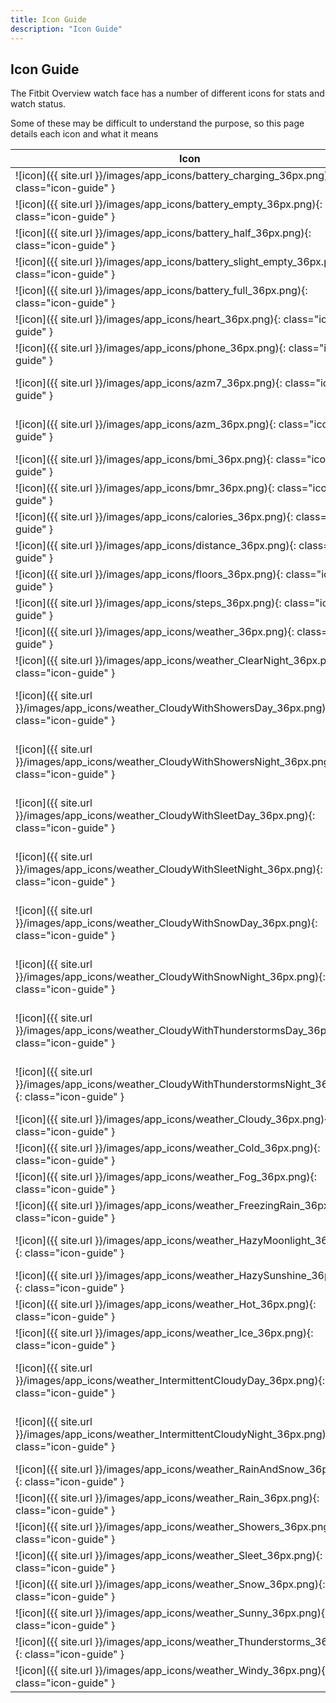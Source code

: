 ```yaml
---
title: Icon Guide
description: "Icon Guide"
---
```


## Icon Guide

The Fitbit Overview watch face has a number of different icons for stats and watch status.

Some of these may be difficult to understand the purpose, so this page details each icon and what it means

| Icon | Description |
| ------- | ------- |
| ![icon]({{ site.url }}/images/app_icons/battery_charging_36px.png){: class="icon-guide" } | Battery Charging |
| ![icon]({{ site.url }}/images/app_icons/battery_empty_36px.png){: class="icon-guide" } | Battery Empty |
| ![icon]({{ site.url }}/images/app_icons/battery_half_36px.png){: class="icon-guide" } | Battery Half |
| ![icon]({{ site.url }}/images/app_icons/battery_slight_empty_36px.png){: class="icon-guide" } | Battery Slight Empty |
| ![icon]({{ site.url }}/images/app_icons/battery_full_36px.png){: class="icon-guide" } | Battery Full |
| ![icon]({{ site.url }}/images/app_icons/heart_36px.png){: class="icon-guide" } | Heart Beat |
| ![icon]({{ site.url }}/images/app_icons/phone_36px.png){: class="icon-guide" } | Phone Connection |
| ![icon]({{ site.url }}/images/app_icons/azm7_36px.png){: class="icon-guide" } | Active Zone Minutes (7 (Days) |
| ![icon]({{ site.url }}/images/app_icons/azm_36px.png){: class="icon-guide" } | Active Zone Minutes (Today) |
| ![icon]({{ site.url }}/images/app_icons/bmi_36px.png){: class="icon-guide" } | BMI |
| ![icon]({{ site.url }}/images/app_icons/bmr_36px.png){: class="icon-guide" } | BMR |
| ![icon]({{ site.url }}/images/app_icons/calories_36px.png){: class="icon-guide" } | Calories |
| ![icon]({{ site.url }}/images/app_icons/distance_36px.png){: class="icon-guide" } | Distance |
| ![icon]({{ site.url }}/images/app_icons/floors_36px.png){: class="icon-guide" } | Floors |
| ![icon]({{ site.url }}/images/app_icons/steps_36px.png){: class="icon-guide" } | Steps |
| ![icon]({{ site.url }}/images/app_icons/weather_36px.png){: class="icon-guide" } | Weather - No Weather Found |
| ![icon]({{ site.url }}/images/app_icons/weather_ClearNight_36px.png){: class="icon-guide" } | Weather -  Clear Night |
| ![icon]({{ site.url }}/images/app_icons/weather_CloudyWithShowersDay_36px.png){: class="icon-guide" } | Weather -  Cloudy With Showers (Daytime) |
| ![icon]({{ site.url }}/images/app_icons/weather_CloudyWithShowersNight_36px.png){: class="icon-guide" } | Weather -  Cloudy With Showers (Night-Time) |
| ![icon]({{ site.url }}/images/app_icons/weather_CloudyWithSleetDay_36px.png){: class="icon-guide" } | Weather -  Cloudy With Sleet (Daytime) |
| ![icon]({{ site.url }}/images/app_icons/weather_CloudyWithSleetNight_36px.png){: class="icon-guide" } | Weather -  Cloudy With Sleet (Night-Time) |
| ![icon]({{ site.url }}/images/app_icons/weather_CloudyWithSnowDay_36px.png){: class="icon-guide" } | Weather -  Cloudy With Snow (Daytime) |
| ![icon]({{ site.url }}/images/app_icons/weather_CloudyWithSnowNight_36px.png){: class="icon-guide" } | Weather -  Cloudy With Snow (Night-Time) |
| ![icon]({{ site.url }}/images/app_icons/weather_CloudyWithThunderstormsDay_36px.png){: class="icon-guide" } | Weather -  Cloudy With Thunderstorms (Daytime) |
| ![icon]({{ site.url }}/images/app_icons/weather_CloudyWithThunderstormsNight_36px.png){: class="icon-guide" } | Weather -  Cloudy With Thunderstorms (Night-Time) |
| ![icon]({{ site.url }}/images/app_icons/weather_Cloudy_36px.png){: class="icon-guide" } | Weather -  Cloudy |
| ![icon]({{ site.url }}/images/app_icons/weather_Cold_36px.png){: class="icon-guide" } | Weather -  Cold |
| ![icon]({{ site.url }}/images/app_icons/weather_Fog_36px.png){: class="icon-guide" } | Weather -  Fog |
| ![icon]({{ site.url }}/images/app_icons/weather_FreezingRain_36px.png){: class="icon-guide" } | Weather -  Freezing Rain |
| ![icon]({{ site.url }}/images/app_icons/weather_HazyMoonlight_36px.png){: class="icon-guide" } | Weather -  Hazy Moonlight |
| ![icon]({{ site.url }}/images/app_icons/weather_HazySunshine_36px.png){: class="icon-guide" } | Weather -  Hazy Sunshine |
| ![icon]({{ site.url }}/images/app_icons/weather_Hot_36px.png){: class="icon-guide" } | Weather -  Hot |
| ![icon]({{ site.url }}/images/app_icons/weather_Ice_36px.png){: class="icon-guide" } | Weather -  Ice |
| ![icon]({{ site.url }}/images/app_icons/weather_IntermittentCloudyDay_36px.png){: class="icon-guide" } | Weather -  Intermitent Cloud (Daytime) |
| ![icon]({{ site.url }}/images/app_icons/weather_IntermittentCloudyNight_36px.png){: class="icon-guide" } | Weather -  Intermitent Cloud (Night-Time) |
| ![icon]({{ site.url }}/images/app_icons/weather_RainAndSnow_36px.png){: class="icon-guide" } | Weather -  Rain And Snow |
| ![icon]({{ site.url }}/images/app_icons/weather_Rain_36px.png){: class="icon-guide" } | Weather -  Rain |
| ![icon]({{ site.url }}/images/app_icons/weather_Showers_36px.png){: class="icon-guide" } | Weather -  Showers |
| ![icon]({{ site.url }}/images/app_icons/weather_Sleet_36px.png){: class="icon-guide" } | Weather -  Sleet |
| ![icon]({{ site.url }}/images/app_icons/weather_Snow_36px.png){: class="icon-guide" } | Weather -  Snow |
| ![icon]({{ site.url }}/images/app_icons/weather_Sunny_36px.png){: class="icon-guide" } | Weather -  Sunny |
| ![icon]({{ site.url }}/images/app_icons/weather_Thunderstorms_36px.png){: class="icon-guide" } | Weather -  Thunderstorms |
| ![icon]({{ site.url }}/images/app_icons/weather_Windy_36px.png){: class="icon-guide" } | Weather -  Windy |